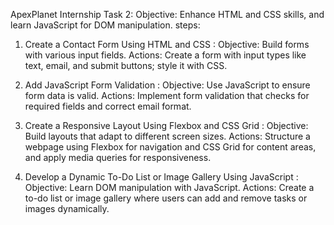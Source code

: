 ApexPlanet Internship Task 2:
Objective: Enhance HTML and CSS skills, and learn JavaScript for DOM manipulation.
steps:
1. Create a Contact Form Using HTML and CSS :
Objective: Build forms with various input fields.
Actions: Create a form with input types like text, email, and submit buttons; style it with CSS.

2. Add JavaScript Form Validation :
Objective: Use JavaScript to ensure form data is valid.
Actions: Implement form validation that checks for required fields and correct email format.

3. Create a Responsive Layout Using Flexbox and CSS Grid :
Objective: Build layouts that adapt to different screen sizes.
Actions: Structure a webpage using Flexbox for navigation and CSS Grid for content areas, and apply media queries for responsiveness.

4. Develop a Dynamic To-Do List or Image Gallery Using JavaScript :
Objective: Learn DOM manipulation with JavaScript.
Actions: Create a to-do list or image gallery where users can add and remove tasks or images dynamically.
